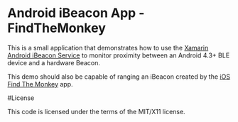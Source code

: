 Android iBeacon App - FindTheMonkey
===================================
This is a small application that demonstrates how to use the [Xamarin Android iBeacon Service](https://github.com/chrisriesgo/xamarin-android-ibeacon-service) to monitor proximity between an Android 4.3+ BLE device and a hardware Beacon.

This demo should also be capable of ranging an iBeacon created by the [iOS Find The Monkey](https://github.com/mikebluestein/FindTheMonkey) app.

#License

This code is licensed under the terms of the MIT/X11 license.